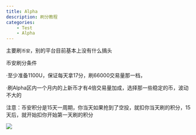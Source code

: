 ```yaml
---
title: Alpha
description: 刷分教程
categories:
    - Test
    - Alpha
---
```


主要刷`币安`，别的平台目前基本上没有什么搞头

币安刷分条件
 
 ·至少准备1100U，保证每天拿17分，刷66000交易量那一档，

 ·刷Alpha区内一个月内的上新币才有4倍交易量加成，选择那一些稳定的币，波动不大的

注意：币安积分是15天一周期，你当天如果抢到了空投，就扣你当天刷的积分，15天后，就开始扣你开始第一天刷的积分

![](https://telegraph-image-5tj.pages.dev/file/AgACAgUAAyEGAAS6dLpwAAMYaP3oJyIvO06gy-S_H4IAAR9DYbL1AAJoDGsb5DzpV_o25y9yV-2WAQADAgADdwADNgQ.png)



